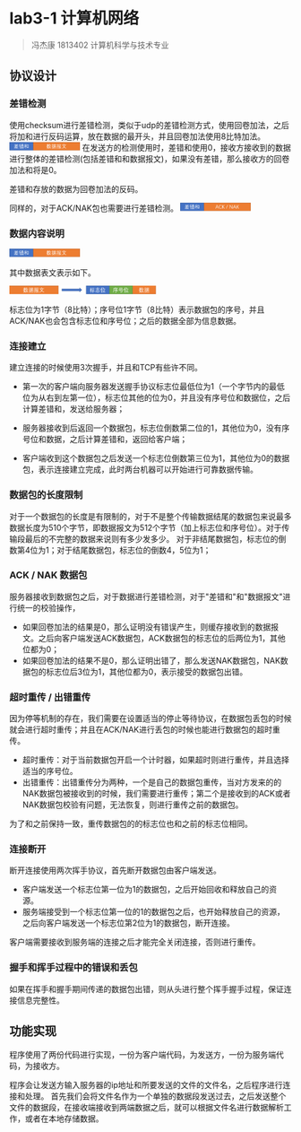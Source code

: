 # lab3-1 计算机网络
>冯杰康 1813402 计算机科学与技术专业
## 协议设计 

### 差错检测
   使用checksum进行差错检测，类似于udp的差错检测方式，使用回卷加法，之后将加和进行反码运算，放在数据的最开头，并且回卷加法使用8比特加法。
   <img src="./1.png" height=15>
   在发送方的检测使用时，差错和使用0，接收方接收到的数据进行整体的差错检测(包括差错和和数据报文)，如果没有差错，那么接收方的回卷加法和将是0。

   差错和存放的数据为回卷加法的反码。

   同样的，对于ACK/NAK包也需要进行差错检测。
   <img src="./2.png" height=15>

### 数据内容说明
   <img src="./1.png" height=15>

   其中数据表文表示如下。

   <img src="./3.png" height=15>

   标志位为1字节（8比特）；序号位1字节（8比特）表示数据包的序号，并且ACK/NAK也会包含标志位和序号位；之后的数据全部为信息数据。
   
### 连接建立
   建立连接的时候使用3次握手，并且和TCP有些许不同。
   - 第一次的客户端向服务器发送握手协议标志位最低位为1（一个字节内的最低位为从右到左第一位），标志位其他的位为0，并且没有序号位和数据位，之后计算差错和，发送给服务器；
  
   - 服务器接收到后返回一个数据包，标志位倒数第二位的1，其他位为0，没有序号位和数据，之后计算差错和，返回给客户端；
   - 客户端收到这个数据包之后发送一个标志位倒数第三位为1，其他位为0的数据包，表示连接建立完成，此时两台机器可以开始进行可靠数据传输。

### 数据包的长度限制

对于一个数据包的长度是有限制的，对于不是整个传输数据结尾的数据包来说最多数据长度为510个字节，即数据报文为512个字节（加上标志位和序号位）。对于传输段最后的不完整的数据来说则有多少发多少。
对于非结尾数据包，标志位的倒数第4位为1；对于结尾数据包，标志位的倒数4，5位为1；

### ACK / NAK 数据包

服务器接收到数据包之后，对于数据进行差错检测，对于"差错和"和"数据报文"进行统一的校验操作，

- 如果回卷加法的结果是0，那么证明没有错误产生，则缓存接收到的数据报文。之后向客户端发送ACK数据包，ACK数据包的标志位的后两位为1，其他位都为0；
- 如果回卷加法的结果不是0，那么证明出错了，那么发送NAK数据包，NAK数据包的标志位后3位为1，其他位都为0，表示接受的数据包出错。

### 超时重传 / 出错重传
   因为停等机制的存在，我们需要在设置适当的停止等待协议，在数据包丢包的时候就会进行超时重传；并且在ACK/NAK进行丢包的时候也能进行数据包的超时重传。
   
   - 超时重传：对于当前数据包开启一个计时器，如果超时则进行重传，并且选择适当的序号位。
   - 出错重传：出错重传分为两种，一个是自己的数据包重传，当对方发来的的NAK数据包被接收到的时候，我们需要进行重传；第二个是接收到的ACK或者NAK数据包校验有问题，无法恢复，则进行重传之前的数据包。
   
   为了和之前保持一致，重传数据包的的标志位也和之前的标志位相同。

### 连接断开
   断开连接使用两次挥手协议，首先断开数据包由客户端发送。
   - 客户端发送一个标志位第一位为1的数据包，之后开始回收和释放自己的资源。
   - 服务端接受到一个标志位第一位的1的数据包之后，也开始释放自己的资源，之后向客户端发送一个标志位第2位为1的数据包，断开连接。

   客户端需要接收到服务端的连接之后才能完全关闭连接，否则进行重传。

### 握手和挥手过程中的错误和丢包

如果在挥手和握手期间传递的数据包出错，则从头进行整个挥手握手过程，保证连接信息完整性。


## 功能实现

程序使用了两份代码进行实现，一份为客户端代码，为发送方，一份为服务端代码，为接收方。

程序会让发送方输入服务器的ip地址和所要发送的文件的文件名，之后程序进行连接和处理。
首先我们会将文件名作为一个单独的数据段发送过去，之后发送整个文件的数据段，在接收端接收到两端数据之后，就可以根据文件名进行数据解析工作，或者在本地存储数据。



